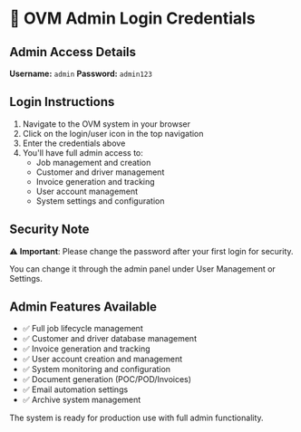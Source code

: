 # 🔐 OVM Admin Login Credentials

## **Admin Access Details**

**Username:** `admin`
**Password:** `admin123`

## **Login Instructions**

1. Navigate to the OVM system in your browser
2. Click on the login/user icon in the top navigation
3. Enter the credentials above
4. You'll have full admin access to:
   - Job management and creation
   - Customer and driver management  
   - Invoice generation and tracking
   - User account management
   - System settings and configuration

## **Security Note**

⚠️ **Important**: Please change the password after your first login for security.

You can change it through the admin panel under User Management or Settings.

## **Admin Features Available**

- ✅ Full job lifecycle management
- ✅ Customer and driver database management
- ✅ Invoice generation and tracking
- ✅ User account creation and management
- ✅ System monitoring and configuration
- ✅ Document generation (POC/POD/Invoices)
- ✅ Email automation settings
- ✅ Archive system management

The system is ready for production use with full admin functionality.